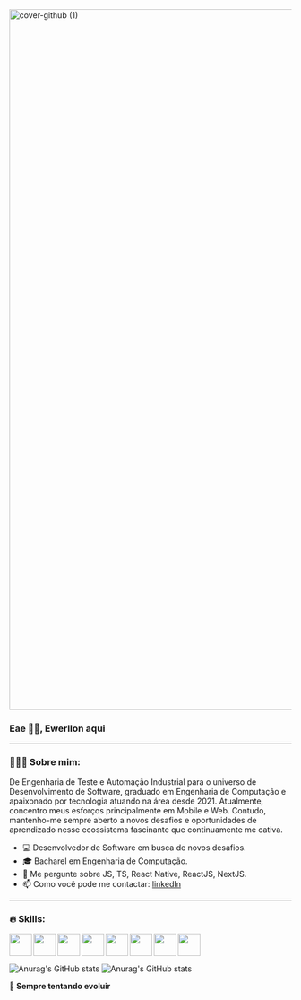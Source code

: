 <img width="1250" alt="cover-github (1)" src="https://github.com/EwerllonCBN/EwerllonCBN/assets/73199791/1e2d867a-cbc4-47e2-8965-fd7889ee5553">

### Eae 👋🏾, Ewerllon aqui

***

###  👨🏽‍💻 Sobre mim:

De Engenharia de Teste e Automação Industrial para o universo de Desenvolvimento de Software, graduado em Engenharia de Computação e apaixonado por tecnologia atuando na área desde 2021. Atualmente, concentro meus esforços principalmente em Mobile e Web. Contudo, mantenho-me sempre aberto a novos desafios e oportunidades de aprendizado nesse ecossistema fascinante que continuamente me cativa.

- 💻 Desenvolvedor de Software em busca de novos desafios.
- 🎓 Bacharel em Engenharia de Computação.
- 💬 Me pergunte sobre JS, TS, React Native, ReactJS, NextJS.
- 📫 Como você pode me contactar: [linkedIn](https://www.linkedin.com/in/ewerllon-cristian-650986150/)

* * *

### 🔥 Skills:

  <img align="left" height="40" src="https://i.imgur.com/OeTzbJm.png">
  <img align="left" height="40" src="https://i.imgur.com/HU70Yfs.png">
  <img align="left" height="40" src="https://cdn.jsdelivr.net/gh/devicons/devicon/icons/react/react-original.svg">
  <img align="left" height="40" src="https://i.imgur.com/MHBu0FS.png">
  <img align="left" height="40" src="https://i.imgur.com/3iMXSay.png">  
  <img align="left" height="40" src="https://cdn.jsdelivr.net/gh/devicons/devicon/icons/nodejs/nodejs-original-wordmark.svg" />
  <img align="left" height="40" src="https://cdn.jsdelivr.net/gh/devicons/devicon/icons/nextjs/nextjs-original.svg" />
  <img height="40" src="https://i.imgur.com/VgEJgFS.png">

![Anurag's GitHub stats](https://github-readme-stats.vercel.app/api?username=EwerllonCBN&show_icons=true&theme=gotham&border_color=4AFF00&title_color=3A7223&text_color=47C612&icon_color=6DAF52)
![Anurag's GitHub stats](https://github-readme-stats.vercel.app/api/top-langs/?username=EwerllonCBN&layout=compact&langs_count=5&theme=gotham&border_color=4AFF00&title_color=3A7223&text_color=47C612)


**🚀 Sempre tentando evoluir**
